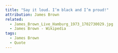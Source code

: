 ```yaml
---
title: "Say it loud. I’m black and I’m proud!"
attribution: James Brown
related:
  - James_Brown_Live_Hamburg_1973_1702730029.jpg
  - James Brown - Wikipedia
tags:
  - James Brown
  - Quote
---
```

